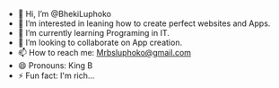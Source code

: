 - 👋 Hi, I’m @BhekiLuphoko
- 👀 I’m interested in leaning how to create perfect websites and Apps.
- 🌱 I’m currently learning Programing in IT.
- 💞️ I’m looking to collaborate on App creation.
- 📫 How to reach me: Mrbsluphoko@gmail.com
- 😄 Pronouns: King B
- ⚡ Fun fact: I'm rich...

<!---
BhekiLuphoko/BhekiLuphoko is a ✨ special ✨ repository because its `README.md` (this file) appears on your GitHub profile.
You can click the Preview link to take a look at your changes.
--->
